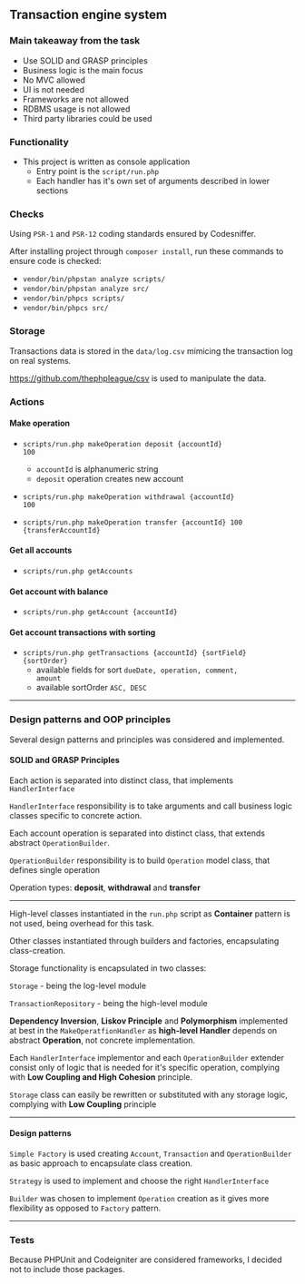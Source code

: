 ## Transaction engine system

### Main takeaway from the task

* Use SOLID and GRASP principles
* Business logic is the main focus
* No MVC allowed
* UI is not needed
* Frameworks are not allowed
* RDBMS usage is not allowed
* Third party libraries could be used

### Functionality

* This project is written as console application
  *  Entry point is the <code>script/run.php</code>
  *  Each handler has it's own set of arguments described  in lower sections


### Checks

Using <code>PSR-1</code> and <code>PSR-12</code> coding standards ensured by Codesniffer.

After installing project through <code>composer install</code>, run these commands to ensure code is checked:

* <code>vendor/bin/phpstan analyze scripts/</code>
* <code>vendor/bin/phpstan analyze src/</code>
* <code>vendor/bin/phpcs scripts/</code>
* <code>vendor/bin/phpcs src/</code>

### Storage

Transactions data is stored in the  <code>data/log.csv</code> mimicing the transaction log on real systems.

https://github.com/thephpleague/csv is used to manipulate the data.

### Actions

#### Make operation
* <code>scripts/run.php makeOperation deposit {accountId} 100</code>
  * <code>accountId</code> is alphanumeric string
  * <code>deposit</code> operation creates new account


* <code>scripts/run.php makeOperation withdrawal {accountId} 100</code>
* <code>scripts/run.php makeOperation transfer {accountId} 100 {transferAccountId}</code>


#### Get all accounts
* <code>scripts/run.php getAccounts</code>


#### Get account with balance
* <code>scripts/run.php getAccount {accountId}</code>

#### Get account transactions with sorting
* <code>scripts/run.php getTransactions {accountId} {sortField} {sortOrder}</code>
  * available fields for sort <code>dueDate, operation, comment, amount</code>
  * available sortOrder <code>ASC, DESC</code>

---

### Design patterns and OOP principles

Several design patterns and principles was considered and implemented.

#### SOLID and GRASP Principles

Each action is separated into distinct class, that implements <code>HandlerInterface</code>

<code>HandlerInterface</code> responsibility is to take arguments and call business logic classes specific to concrete action.

Each account operation is separated into distinct class, that extends abstract <code>OperationBuilder</code>.

<code>OperationBuilder</code> responsibility is to build <code>Operation</code> model class, that defines single operation

Operation types: **deposit**, **withdrawal** and **transfer**

---
High-level classes instantiated in the <code>run.php</code> script as **Container** pattern is not used, being overhead for this task.

Other classes instantiated through builders and factories, encapsulating class-creation.

Storage functionality is encapsulated in two classes:

<code>Storage</code> - being the log-level module

<code>TransactionRepository</code> - being the high-level module

**Dependency Inversion**, **Liskov Principle** and **Polymorphism** implemented at best in the <code>MakeOperatfionHandler</code> as **high-level Handler** depends on abstract **Operation**, not concrete implementation.

Each <code>HandlerInterface</code> implementor and each <code>OperationBuilder</code> extender consist only of logic that is needed for it's specific operation, complying with **Low Coupling and High Cohesion** principle. 

<code>Storage</code> class can easily be rewritten or substituted with any storage logic, complying with **Low Coupling** principle

---
#### Design patterns

<code>Simple Factory</code> is used creating <code>Account</code>, <code>Transaction</code> and <code>OperationBuilder</code> as basic approach to encapsulate class creation.

<code>Strategy</code> is used to implement and choose the right <code>HandlerInterface</code>

<code>Builder</code> was chosen to implement <code>Operation</code> creation as it gives more flexibility as opposed to <code>Factory</code> pattern.

---

### Tests

Because PHPUnit and Codeigniter are considered frameworks, I decided not to include those packages.






